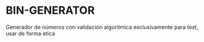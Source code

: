 # BIN-GENERATOR
Generador de números con validación algoritmica exclusivamente para test, usar de forma etica

